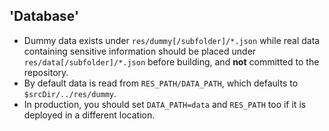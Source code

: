 ## 'Database'

- Dummy data exists under `res/dummy[/subfolder]/*.json` while real data containing sensitive information should be placed
  under `res/data[/subfolder]/*.json` before building, and **not** committed to the repository.
- By default data is read from `RES_PATH/DATA_PATH`, which defaults to `$srcDir/../res/dummy`.
- In production, you should set `DATA_PATH=data` and `RES_PATH` too if it is deployed in a different location.
